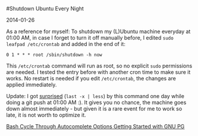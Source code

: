 #Shutdown Ubuntu Every Night

2014-01-26

<!--- tags: linux -->

As a reference for myself: To shutdown my (L)Ubuntu machine everyday at 01:00 AM, in case I forget to turn it off manually before, I edited `sudo leafpad /etc/crontab` and added in the end of it:

```
0 1 * * * root /sbin/shutdown -h now
```

This `/etc/crontab` command will run as root, so no explicit `sudo` permissions are needed. I tested the entry before with another cron time to make sure it works. No restart is needed if you edit `/etc/crontab`, the changes are applied immediately.

Update: I got [surprised](http://unix.stackexchange.com/questions/9819/how-to-find-out-from-the-logs-what-caused-system-shutdown) (`last -x | less`) by this command one day while doing a git push at 01:00 AM :). It gives you no chance, the machine goes down almost immediately - but given it is a rare event for me to work so late, it is not worth to optimize it.

<ins class='nfooter'><a id='fprev' href='#blog/2014/2014-01-30-Bash-Cycle-Through-Autocomplete-Options.md'>Bash Cycle Through Autocomplete Options</a> <a id='fnext' href='#blog/2014/2014-01-25-Getting-Started-with-GNU-PG.md'>Getting Started with GNU PG</a></ins>
